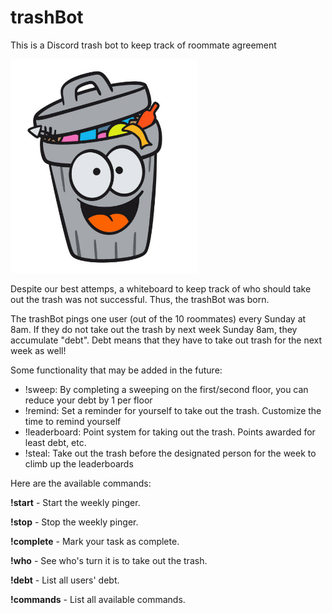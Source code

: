 # trashBot
This is a Discord trash bot to keep track of roommate agreement

<img src="https://github.com/SamuelWang05/trashBot/blob/main/trashBot_img.jpg" width="300" />

Despite our best attemps, a whiteboard to keep track of who should take out the trash was not successful. Thus, the trashBot was born.

The trashBot pings one user (out of the 10 roommates) every Sunday at 8am. If they do not take out the trash by next week Sunday 8am, they accumulate "debt". Debt means that they have to take out trash for the next week as well!

Some functionality that may be added in the future:
- !sweep: By completing a sweeping on the first/second floor, you can reduce your debt by 1 per floor
- !remind: Set a reminder for yourself to take out the trash. Customize the time to remind yourself
- !leaderboard: Point system for taking out the trash. Points awarded for least debt, etc.
- !steal: Take out the trash before the designated person for the week to climb up the leaderboards

Here are the available commands:

**!start** - Start the weekly pinger.

**!stop** - Stop the weekly pinger.

**!complete** - Mark your task as complete.

**!who** - See who's turn it is to take out the trash.

**!debt** - List all users' debt.

**!commands** - List all available commands.
